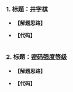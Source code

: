 ### 1. 标题：[井字棋](https://www.nowcoder.com/practice/e1bb714eb9924188a0d5a6df2216a3d1?tpId=8&&tqId=11055&rp=1&ru=/activity/oj&qru=/ta/cracking-the-coding-interview/question-ranking)
- **【解题思路】**<br>

- **【代码】**
```c ++

```

### 2. 标题：[密码强度等级](https://www.nowcoder.com/practice/52d382c2a7164767bca2064c1c9d5361?tpId=37&&tqId=21310&rp=1&ru=/activity/oj&qru=/ta/huawei/question-ranking)
- **【解题思路】**<br>

- **【代码】**
```c ++

```
